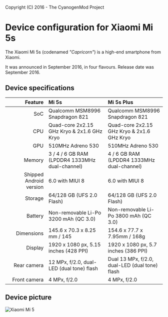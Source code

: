 Copyright (C) 2016 - The CyanogenMod Project

Device configuration for Xiaomi Mi 5s
==============

The Xiaomi Mi 5s (codenamed _"Capricorn"_) is a high-end smartphone from Xiaomi.

It was announced in September 2016, in four flavours. Release date was September 2016.

## Device specifications

| Feature      | Mi 5s                                           | Mi 5s Plus                                      |
| -----------: | :---------------------------------------------- | :---------------------------------------------- |
| SoC          | Qualcomm MSM8996 Snapdragon 821                 | Qualcomm MSM8996 Snapdragon 821                 |
| CPU          | Quad-core 2x2.15 GHz Kryo & 2x1.6 GHz Kryo      | Quad-core 2x2.15 GHz Kryo & 2x1.6 GHz Kryo      |
| GPU          | 510MHz Adreno 530                               | 510MHz Adreno 530                               |
| Memory       | 3 / 4 / 6 GB RAM (LPDDR4 1333MHz dual-channel)  | 4 / 6 GB RAM (LPDDR4 1333MHz dual-channel)      |
| Shipped Android version | 6.0 with MIUI 8                      | 6.0 with MIUI 8                                 |
| Storage      | 64/128 GB (UFS 2.0 Flash)                       | 64/128 GB (UFS 2.0 Flash)                       |
| Battery      | Non-removable Li-Po 3200 mAh (QC 3.0)           | Non-removable Li-Po 3800 mAh (QC 3.0)           |
| Dimensions   | 145.6 x 70.3 x 8.25 mm / 145                    | 154.6 x 77.7 x 7.95mm / 168g                    |
| Display      | 1920 x 1080 px, 5.15 inches (428 PPI)           | 1920 x 1080 px, 5.7 inches (386 PPI)            |
| Rear camera  | 12 MPx, f/2.0, dual-LED (dual tone) flash |Dual 13 MPx, f/2.0,  dual-LED (dual tone) flash |
| Front camera | 4 MPx, f/2.0                                    | 4 MPx, f/2.0                                    |

## Device picture

![Xiaomi Mi 5](http://xiaomi-mi.com/uploads/CatalogueImage/xiaomi-mi-5s-gray_14506_1475064497.jpg "Xiaomi Mi 5s in black")
